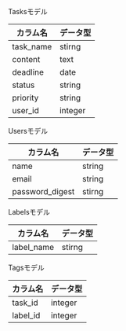 Tasksモデル

|カラム名|データ型|
---|---
|task_name|stirng|
|content|text|
|deadline|date|
|status|string|
|priority|string|
|user_id|integer|

Usersモデル

|カラム名|データ型|
---|---
|name|string|
|email|string|
|password_digest|stirng|

Labelsモデル

|カラム名|データ型|
---|---
|label_name|stirng|

Tagsモデル

|カラム名|データ型|
---|---
|task_id|integer|
|label_id|integer|

